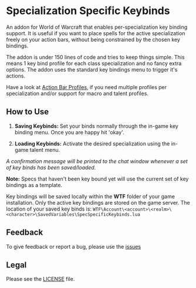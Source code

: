 # Specialization Specific Keybinds

An addon for World of Warcraft that enables per-specialization key binding support. It is useful if you want to place
spells for the active specialization freely on your action bars, without being constrained by the chosen key bindings.

The addon is under 150 lines of code and tries to keep things simple. This means 1 key bind profile for each
class specialization and no fancy extra options. The addon uses the standard key bindings menu to trigger it's actions.

Have a look at [Action Bar Profiles](https://github.com/Silencer2K/wow-action-bar-profiles), if you need multiple profiles
per specialization and/or support for macro and talent profiles.

## How to Use

1. **Saving Keybinds:** Set your binds normally through the in-game key binding menu. Once you are happy hit 'okay'.

1. **Loading Keybinds:** Activate the desired specialization using the in-game talent menu.

_A confirmation message will be printed to the chat window whenever a set of key binds has been saved/loaded._

**Note:** Specs that haven't been key bound yet will use the current set of key bindings as a template.

Key bindings will be saved locally within the __WTF__ folder of your game installation. Only the active key bindings
are stored on the game server. The location of your saved key binds is:
``WTF\Account\<account>\<realm>\<character>\SavedVariables\SpecSpecificKeybinds.lua``

## Feedback
To give feedback or report a bug, please use the [issues](https://github.com/myzb/SpecSpecificKeybinds/issues)

## Legal
Please see the [LICENSE](https://github.com/myzb/SpecSpecificKeybinds/blob/master/LICENSE.txt) file.